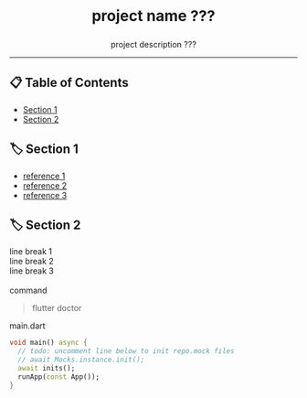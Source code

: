 <div align=center>
<a href="https://nostracode.com">
</a>
</div>

<div align=center>
<p style="font-size: 26px; font-weight: bold;">project name ???</p>
<p>project description ???</p>
</div>

---

## 📋 Table of Contents

- [Section 1](#section_1)
- [Section 2](#section_2)

## 🏷️ Section 1 <a name = "section_1"></a>

- [reference 1](https://nostracode.com)
- [reference 2](https://nostracode.com)
- [reference 3](https://nostracode.com)

## 🏷️ Section 2 <a name = "section_2"></a>

line break 1<br>
line break 2<br>
line break 3<br>
<br>
command

> flutter doctor

main.dart

```dart
void main() async {
  // todo: uncomment line below to init repo.mock files
  // await Mocks.instance.init();
  await inits();
  runApp(const App());
}
```
